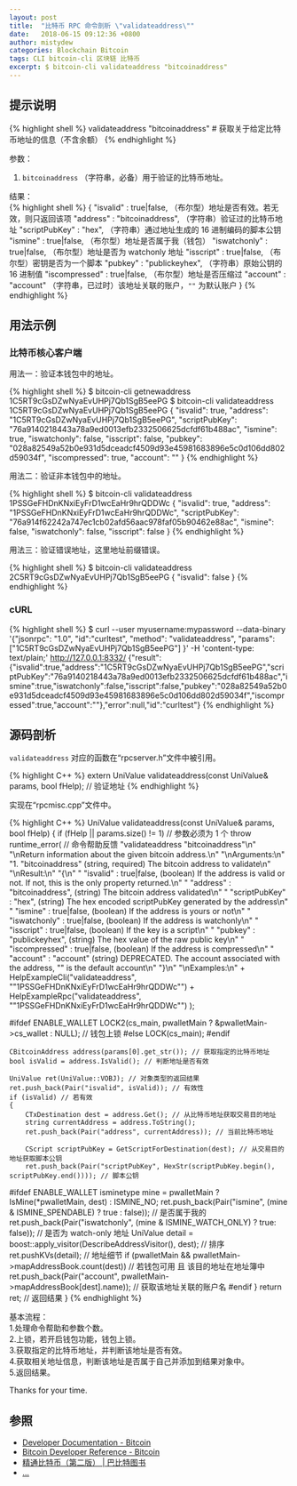 ```yaml
---
layout: post
title:  "比特币 RPC 命令剖析 \"validateaddress\""
date:   2018-06-15 09:12:36 +0800
author: mistydew
categories: Blockchain Bitcoin
tags: CLI bitcoin-cli 区块链 比特币
excerpt: $ bitcoin-cli validateaddress "bitcoinaddress"
---
```

## 提示说明

{% highlight shell %}
validateaddress "bitcoinaddress" # 获取关于给定比特币地址的信息（不含余额）
{% endhighlight %}

参数：<br>
1. `bitcoinaddress` （字符串，必备）用于验证的比特币地址。

结果：<br>
{% highlight shell %}
{
  "isvalid" : true|false,       （布尔型）地址是否有效。若无效，则只返回该项
  "address" : "bitcoinaddress", （字符串）验证过的比特币地址
  "scriptPubKey" : "hex",       （字符串）通过地址生成的 16 进制编码的脚本公钥
  "ismine" : true|false,        （布尔型）地址是否属于我（钱包）
  "iswatchonly" : true|false,   （布尔型）地址是否为 watchonly 地址
  "isscript" : true|false,      （布尔型）密钥是否为一个脚本
  "pubkey" : "publickeyhex",    （字符串）原始公钥的 16 进制值
  "iscompressed" : true|false,  （布尔型）地址是否压缩过
  "account" : "account"         （字符串，已过时）该地址关联的账户，`""` 为默认账户
}
{% endhighlight %}

## 用法示例

### 比特币核心客户端

用法一：验证本钱包中的地址。

{% highlight shell %}
$ bitcoin-cli getnewaddress
1C5RT9cGsDZwNyaEvUHPj7Qb1SgB5eePG
$ bitcoin-cli validateaddress 1C5RT9cGsDZwNyaEvUHPj7Qb1SgB5eePG
{
  "isvalid": true,
  "address": "1C5RT9cGsDZwNyaEvUHPj7Qb1SgB5eePG",
  "scriptPubKey": "76a9140218443a78a9ed0013efb2332506625dcfdf61b488ac",
  "ismine": true,
  "iswatchonly": false,
  "isscript": false,
  "pubkey": "028a82549a52b0e931d5dceadcf4509d93e45981683896e5c0d106dd802d59034f",
  "iscompressed": true,
  "account": ""
}
{% endhighlight %}

用法二：验证非本钱包中的地址。

{% highlight shell %}
$ bitcoin-cli validateaddress 1PSSGeFHDnKNxiEyFrD1wcEaHr9hrQDDWc
{
  "isvalid": true,
  "address": "1PSSGeFHDnKNxiEyFrD1wcEaHr9hrQDDWc",
  "scriptPubKey": "76a914f62242a747ec1cb02afd56aac978faf05b90462e88ac",
  "ismine": false,
  "iswatchonly": false,
  "isscript": false
}
{% endhighlight %}

用法三：验证错误地址，这里地址前缀错误。

{% highlight shell %}
$ bitcoin-cli validateaddress 2C5RT9cGsDZwNyaEvUHPj7Qb1SgB5eePG
{
  "isvalid": false
}
{% endhighlight %}

### cURL

{% highlight shell %}
$ curl --user myusername:mypassword --data-binary '{"jsonrpc": "1.0", "id":"curltest", "method": "validateaddress", "params": ["1C5RT9cGsDZwNyaEvUHPj7Qb1SgB5eePG"] }' -H 'content-type: text/plain;' http://127.0.0.1:8332/
{"result":{"isvalid":true,"address":"1C5RT9cGsDZwNyaEvUHPj7Qb1SgB5eePG","scriptPubKey":"76a9140218443a78a9ed0013efb2332506625dcfdf61b488ac","ismine":true,"iswatchonly":false,"isscript":false,"pubkey":"028a82549a52b0e931d5dceadcf4509d93e45981683896e5c0d106dd802d59034f","iscompressed":true,"account":""},"error":null,"id":"curltest"}
{% endhighlight %}

## 源码剖析
`validateaddress` 对应的函数在“rpcserver.h”文件中被引用。

{% highlight C++ %}
extern UniValue validateaddress(const UniValue& params, bool fHelp); // 验证地址
{% endhighlight %}

实现在“rpcmisc.cpp”文件中。

{% highlight C++ %}
UniValue validateaddress(const UniValue& params, bool fHelp)
{
    if (fHelp || params.size() != 1) // 参数必须为 1 个
        throw runtime_error( // 命令帮助反馈
            "validateaddress \"bitcoinaddress\"\n"
            "\nReturn information about the given bitcoin address.\n"
            "\nArguments:\n"
            "1. \"bitcoinaddress\"     (string, required) The bitcoin address to validate\n"
            "\nResult:\n"
            "{\n"
            "  \"isvalid\" : true|false,       (boolean) If the address is valid or not. If not, this is the only property returned.\n"
            "  \"address\" : \"bitcoinaddress\", (string) The bitcoin address validated\n"
            "  \"scriptPubKey\" : \"hex\",       (string) The hex encoded scriptPubKey generated by the address\n"
            "  \"ismine\" : true|false,        (boolean) If the address is yours or not\n"
            "  \"iswatchonly\" : true|false,   (boolean) If the address is watchonly\n"
            "  \"isscript\" : true|false,      (boolean) If the key is a script\n"
            "  \"pubkey\" : \"publickeyhex\",    (string) The hex value of the raw public key\n"
            "  \"iscompressed\" : true|false,  (boolean) If the address is compressed\n"
            "  \"account\" : \"account\"         (string) DEPRECATED. The account associated with the address, \"\" is the default account\n"
            "}\n"
            "\nExamples:\n"
            + HelpExampleCli("validateaddress", "\"1PSSGeFHDnKNxiEyFrD1wcEaHr9hrQDDWc\"")
            + HelpExampleRpc("validateaddress", "\"1PSSGeFHDnKNxiEyFrD1wcEaHr9hrQDDWc\"")
        );

#ifdef ENABLE_WALLET
    LOCK2(cs_main, pwalletMain ? &pwalletMain->cs_wallet : NULL); // 钱包上锁
#else
    LOCK(cs_main);
#endif

    CBitcoinAddress address(params[0].get_str()); // 获取指定的比特币地址
    bool isValid = address.IsValid(); // 判断地址是否有效

    UniValue ret(UniValue::VOBJ); // 对象类型的返回结果
    ret.push_back(Pair("isvalid", isValid)); // 有效性
    if (isValid) // 若有效
    {
        CTxDestination dest = address.Get(); // 从比特币地址获取交易目的地址
        string currentAddress = address.ToString();
        ret.push_back(Pair("address", currentAddress)); // 当前比特币地址

        CScript scriptPubKey = GetScriptForDestination(dest); // 从交易目的地址获取脚本公钥
        ret.push_back(Pair("scriptPubKey", HexStr(scriptPubKey.begin(), scriptPubKey.end()))); // 脚本公钥

#ifdef ENABLE_WALLET
        isminetype mine = pwalletMain ? IsMine(*pwalletMain, dest) : ISMINE_NO;
        ret.push_back(Pair("ismine", (mine & ISMINE_SPENDABLE) ? true : false)); // 是否属于我的
        ret.push_back(Pair("iswatchonly", (mine & ISMINE_WATCH_ONLY) ? true: false)); // 是否为 watch-only 地址
        UniValue detail = boost::apply_visitor(DescribeAddressVisitor(), dest); // 排序
        ret.pushKVs(detail); // 地址细节
        if (pwalletMain && pwalletMain->mapAddressBook.count(dest)) // 若钱包可用 且 该目的地址在地址簿中
            ret.push_back(Pair("account", pwalletMain->mapAddressBook[dest].name)); // 获取该地址关联的账户名
#endif
    }
    return ret; // 返回结果
}
{% endhighlight %}

基本流程：<br>
1.处理命令帮助和参数个数。<br>
2.上锁，若开启钱包功能，钱包上锁。<br>
3.获取指定的比特币地址，并判断该地址是否有效。<br>
4.获取相关地址信息，判断该地址是否属于自己并添加到结果对象中。<br>
5.返回结果。

Thanks for your time.

## 参照
* [Developer Documentation - Bitcoin](https://bitcoin.org/en/developer-documentation)
* [Bitcoin Developer Reference - Bitcoin](https://bitcoin.org/en/developer-reference#validateaddress)
* [精通比特币（第二版） \| 巴比特图书](http://book.8btc.com/masterbitcoin2cn)
* [...](https://github.com/mistydew/blockchain)
